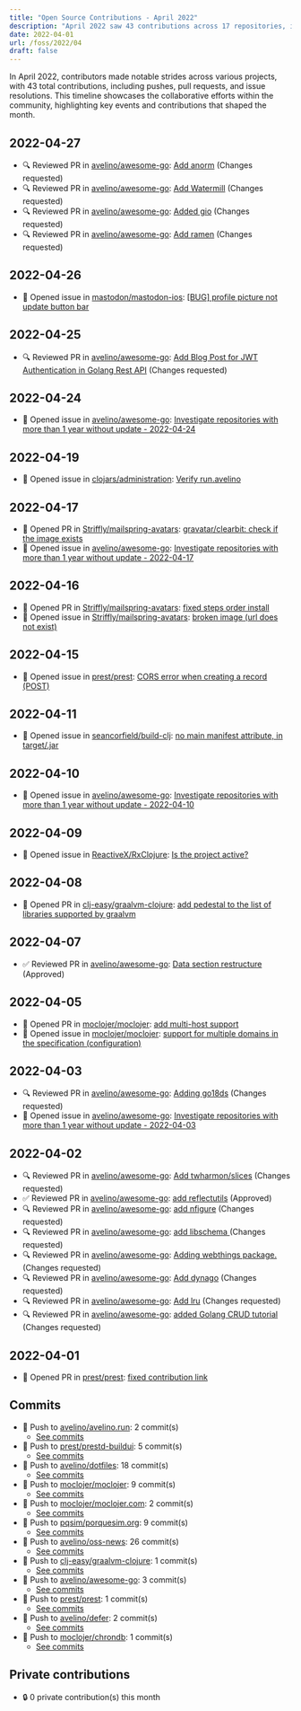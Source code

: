 ```yaml
---
title: "Open Source Contributions - April 2022"
description: "April 2022 saw 43 contributions across 17 repositories, including 5 pull requests and 11 issues, highlighting significant community engagement and project development."
date: 2022-04-01
url: /foss/2022/04
draft: false
---
```


In April 2022, contributors made notable strides across various projects, with 43 total contributions, including pushes, pull requests, and issue resolutions. This timeline showcases the collaborative efforts within the community, highlighting key events and contributions that shaped the month.

## 2022-04-27

- 🔍 Reviewed PR in [avelino/awesome-go](https://github.com/avelino/awesome-go): [Add anorm](https://github.com/avelino/awesome-go/pull/4202#pullrequestreview-954680197) (Changes requested)
- 🔍 Reviewed PR in [avelino/awesome-go](https://github.com/avelino/awesome-go): [Add Watermill](https://github.com/avelino/awesome-go/pull/4179#pullrequestreview-954673953) (Changes requested)
- 🔍 Reviewed PR in [avelino/awesome-go](https://github.com/avelino/awesome-go): [Added gio](https://github.com/avelino/awesome-go/pull/4172#pullrequestreview-954671117) (Changes requested)
- 🔍 Reviewed PR in [avelino/awesome-go](https://github.com/avelino/awesome-go): [Add ramen](https://github.com/avelino/awesome-go/pull/4178#pullrequestreview-954667595) (Changes requested)

## 2022-04-26

- 🐛 Opened issue in [mastodon/mastodon-ios](https://github.com/mastodon/mastodon-ios): [[BUG] profile picture not update button bar](https://github.com/mastodon/mastodon-ios/issues/383)

## 2022-04-25

- 🔍 Reviewed PR in [avelino/awesome-go](https://github.com/avelino/awesome-go): [Add Blog Post for JWT Authentication in Golang Rest API](https://github.com/avelino/awesome-go/pull/4199#pullrequestreview-951668603) (Changes requested)

## 2022-04-24

- 🐛 Opened issue in [avelino/awesome-go](https://github.com/avelino/awesome-go): [Investigate repositories with more than 1 year without update - 2022-04-24](https://github.com/avelino/awesome-go/issues/4197)

## 2022-04-19

- 🐛 Opened issue in [clojars/administration](https://github.com/clojars/administration): [Verify run.avelino](https://github.com/clojars/administration/issues/243)

## 2022-04-17

- 🔀 Opened PR in [Striffly/mailspring-avatars](https://github.com/Striffly/mailspring-avatars): [gravatar/clearbit: check if the image exists](https://github.com/Striffly/mailspring-avatars/pull/5)
- 🐛 Opened issue in [avelino/awesome-go](https://github.com/avelino/awesome-go): [Investigate repositories with more than 1 year without update - 2022-04-17](https://github.com/avelino/awesome-go/issues/4183)

## 2022-04-16

- 🔀 Opened PR in [Striffly/mailspring-avatars](https://github.com/Striffly/mailspring-avatars): [fixed steps order install](https://github.com/Striffly/mailspring-avatars/pull/4)
- 🐛 Opened issue in [Striffly/mailspring-avatars](https://github.com/Striffly/mailspring-avatars): [broken image (url does not exist)](https://github.com/Striffly/mailspring-avatars/issues/3)

## 2022-04-15

- 🐛 Opened issue in [prest/prest](https://github.com/prest/prest): [CORS error when creating a record (POST)](https://github.com/prest/prest/issues/695)

## 2022-04-11

- 🐛 Opened issue in [seancorfield/build-clj](https://github.com/seancorfield/build-clj): [no main manifest attribute, in target/<NAME>.jar](https://github.com/seancorfield/build-clj/issues/20)

## 2022-04-10

- 🐛 Opened issue in [avelino/awesome-go](https://github.com/avelino/awesome-go): [Investigate repositories with more than 1 year without update - 2022-04-10](https://github.com/avelino/awesome-go/issues/4174)

## 2022-04-09

- 🐛 Opened issue in [ReactiveX/RxClojure](https://github.com/ReactiveX/RxClojure): [Is the project active?](https://github.com/ReactiveX/RxClojure/issues/177)

## 2022-04-08

- 🔀 Opened PR in [clj-easy/graalvm-clojure](https://github.com/clj-easy/graalvm-clojure): [add pedestal to the list of libraries supported by graalvm](https://github.com/clj-easy/graalvm-clojure/pull/57)

## 2022-04-07

- ✅ Reviewed PR in [avelino/awesome-go](https://github.com/avelino/awesome-go): [Data section restructure](https://github.com/avelino/awesome-go/pull/4163#pullrequestreview-935713944) (Approved)

## 2022-04-05

- 🔀 Opened PR in [moclojer/moclojer](https://github.com/moclojer/moclojer): [add multi-host support](https://github.com/moclojer/moclojer/pull/46)
- 🐛 Opened issue in [moclojer/moclojer](https://github.com/moclojer/moclojer): [support for multiple domains in the specification (configuration)](https://github.com/moclojer/moclojer/issues/47)

## 2022-04-03

- 🔍 Reviewed PR in [avelino/awesome-go](https://github.com/avelino/awesome-go): [Adding go18ds](https://github.com/avelino/awesome-go/pull/4145#pullrequestreview-929667806) (Changes requested)
- 🐛 Opened issue in [avelino/awesome-go](https://github.com/avelino/awesome-go): [Investigate repositories with more than 1 year without update - 2022-04-03](https://github.com/avelino/awesome-go/issues/4159)

## 2022-04-02

- 🔍 Reviewed PR in [avelino/awesome-go](https://github.com/avelino/awesome-go): [Add twharmon/slices](https://github.com/avelino/awesome-go/pull/4136#pullrequestreview-929554498) (Changes requested)
- ✅ Reviewed PR in [avelino/awesome-go](https://github.com/avelino/awesome-go): [add reflectutils](https://github.com/avelino/awesome-go/pull/4154#pullrequestreview-929554197) (Approved)
- 🔍 Reviewed PR in [avelino/awesome-go](https://github.com/avelino/awesome-go): [add nfigure](https://github.com/avelino/awesome-go/pull/4152#pullrequestreview-929554076) (Changes requested)
- 🔍 Reviewed PR in [avelino/awesome-go](https://github.com/avelino/awesome-go): [add libschema ](https://github.com/avelino/awesome-go/pull/4151#pullrequestreview-929553933) (Changes requested)
- 🔍 Reviewed PR in [avelino/awesome-go](https://github.com/avelino/awesome-go): [Adding webthings package.](https://github.com/avelino/awesome-go/pull/4144#pullrequestreview-929553467) (Changes requested)
- 🔍 Reviewed PR in [avelino/awesome-go](https://github.com/avelino/awesome-go): [Add dynago](https://github.com/avelino/awesome-go/pull/4142#pullrequestreview-929553135) (Changes requested)
- 🔍 Reviewed PR in [avelino/awesome-go](https://github.com/avelino/awesome-go): [Add lru](https://github.com/avelino/awesome-go/pull/4141#pullrequestreview-929552996) (Changes requested)
- 🔍 Reviewed PR in [avelino/awesome-go](https://github.com/avelino/awesome-go): [added Golang CRUD tutorial](https://github.com/avelino/awesome-go/pull/4113#pullrequestreview-929510936) (Changes requested)

## 2022-04-01

- 🔀 Opened PR in [prest/prest](https://github.com/prest/prest): [fixed contribution link](https://github.com/prest/prest/pull/691)

## Commits

- 🔨 Push to [avelino/avelino.run](https://github.com/avelino/avelino.run): 2 commit(s)
  - [See commits](https://github.com/avelino/avelino.run/commits?author=avelino&since=2022-04-01T00:00:00Z&until=2022-04-30T23:59:59Z)
- 🔨 Push to [prest/prestd-buildui](https://github.com/prest/prestd-buildui): 5 commit(s)
  - [See commits](https://github.com/prest/prestd-buildui/commits?author=avelino&since=2022-04-01T00:00:00Z&until=2022-04-30T23:59:59Z)
- 🔨 Push to [avelino/dotfiles](https://github.com/avelino/dotfiles): 18 commit(s)
  - [See commits](https://github.com/avelino/dotfiles/commits?author=avelino&since=2022-04-01T00:00:00Z&until=2022-04-30T23:59:59Z)
- 🔨 Push to [moclojer/moclojer](https://github.com/moclojer/moclojer): 9 commit(s)
  - [See commits](https://github.com/moclojer/moclojer/commits?author=avelino&since=2022-04-01T00:00:00Z&until=2022-04-30T23:59:59Z)
- 🔨 Push to [moclojer/moclojer.com](https://github.com/moclojer/moclojer.com): 2 commit(s)
  - [See commits](https://github.com/moclojer/moclojer.com/commits?author=avelino&since=2022-04-01T00:00:00Z&until=2022-04-30T23:59:59Z)
- 🔨 Push to [pqsim/porquesim.org](https://github.com/pqsim/porquesim.org): 9 commit(s)
  - [See commits](https://github.com/pqsim/porquesim.org/commits?author=avelino&since=2022-04-01T00:00:00Z&until=2022-04-30T23:59:59Z)
- 🔨 Push to [avelino/oss-news](https://github.com/avelino/oss-news): 26 commit(s)
  - [See commits](https://github.com/avelino/oss-news/commits?author=avelino&since=2022-04-01T00:00:00Z&until=2022-04-30T23:59:59Z)
- 🔨 Push to [clj-easy/graalvm-clojure](https://github.com/clj-easy/graalvm-clojure): 1 commit(s)
  - [See commits](https://github.com/clj-easy/graalvm-clojure/commits?author=avelino&since=2022-04-01T00:00:00Z&until=2022-04-30T23:59:59Z)
- 🔨 Push to [avelino/awesome-go](https://github.com/avelino/awesome-go): 3 commit(s)
  - [See commits](https://github.com/avelino/awesome-go/commits?author=avelino&since=2022-04-01T00:00:00Z&until=2022-04-30T23:59:59Z)
- 🔨 Push to [prest/prest](https://github.com/prest/prest): 1 commit(s)
  - [See commits](https://github.com/prest/prest/commits?author=avelino&since=2022-04-01T00:00:00Z&until=2022-04-30T23:59:59Z)
- 🔨 Push to [avelino/defer](https://github.com/avelino/defer): 2 commit(s)
  - [See commits](https://github.com/avelino/defer/commits?author=avelino&since=2022-04-01T00:00:00Z&until=2022-04-30T23:59:59Z)
- 🔨 Push to [moclojer/chrondb](https://github.com/moclojer/chrondb): 1 commit(s)
  - [See commits](https://github.com/moclojer/chrondb/commits?author=avelino&since=2022-04-01T00:00:00Z&until=2022-04-30T23:59:59Z)

## Private contributions

- 🔒 0 private contribution(s) this month

